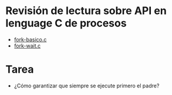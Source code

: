 # Revisión de lectura sobre API en lenguage C de procesos

* [fork-basico.c](fork-basico.c)
* [fork-wait.c](fork-wait.c)

# Tarea

* ¿Cómo garantizar que siempre se ejecute primero el padre?
